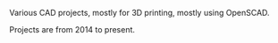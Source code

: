 Various CAD projects, mostly for 3D printing, mostly using OpenSCAD.

Projects are from 2014 to present.
